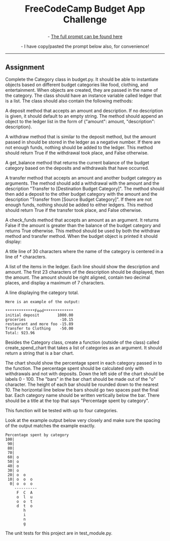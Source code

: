 # <p align="center"> FreeCodeCamp Budget App Challenge
<p align="center"> - <a href="https://www.freecodecamp.org/learn/scientific-computing-with-python/scientific-computing-with-python-projects/budget-app"> The full prompt can be found here </a>

<p align="center"> - I have copy/pasted the prompt below also, for convenience!

  -----

 ## Assignment

Complete the Category class in budget.py. It should be able to instantiate objects based on different budget categories like food, clothing, and entertainment. When objects are created, they are passed in the name of the category. The class should have an instance variable called ledger that is a list. The class should also contain the following methods:

A deposit method that accepts an amount and description. If no description is given, it should default to an empty string. The method should append an object to the ledger list in the form of {"amount": amount, "description": description}.

A withdraw method that is similar to the deposit method, but the amount passed in should be stored in the ledger as a negative number. If there are not enough funds, nothing should be added to the ledger. This method should return True if the withdrawal took place, and False otherwise.

A get_balance method that returns the current balance of the budget category based on the deposits and withdrawals that have occurred.

A transfer method that accepts an amount and another budget category as arguments. The method should add a withdrawal with the amount and the description "Transfer to [Destination Budget Category]". The method should then add a deposit to the other budget category with the amount and the description "Transfer from [Source Budget Category]". If there are not enough funds, nothing should be added to either ledgers. This method should return True if the transfer took place, and False otherwise.

A check_funds method that accepts an amount as an argument. It returns False if the amount is greater than the balance of the budget category and returns True otherwise. This method should be used by both the withdraw method and transfer method.
When the budget object is printed it should display:

A title line of 30 characters where the name of the category is centered in a line of * characters.
  
A list of the items in the ledger. Each line should show the description and amount. The first 23 characters of the description should be displayed, then the amount. The amount should be right aligned, contain two decimal places, and display a maximum of 7 characters.

A line displaying the category total.
```
Here is an example of the output:

*************Food*************
initial deposit        1000.00
groceries               -10.15
restaurant and more foo -15.89
Transfer to Clothing    -50.00
Total: 923.96
```
Besides the Category class, create a function (outside of the class) called create_spend_chart that takes a list of categories as an argument. It should return a string that is a bar chart.

The chart should show the percentage spent in each category passed in to the function. The percentage spent should be calculated only with withdrawals and not with deposits. Down the left side of the chart should be labels 0 - 100. The "bars" in the bar chart should be made out of the "o" character. The height of each bar should be rounded down to the nearest 10. The horizontal line below the bars should go two spaces past the final bar. Each category name should be written vertically below the bar. There should be a title at the top that says "Percentage spent by category".

This function will be tested with up to four categories.

Look at the example output below very closely and make sure the spacing of the output matches the example exactly.
```
Percentage spent by category
100|          
 90|          
 80|          
 70|          
 60| o        
 50| o        
 40| o        
 30| o        
 20| o  o     
 10| o  o  o  
  0| o  o  o  
    ----------
     F  C  A  
     o  l  u  
     o  o  t  
     d  t  o  
        h     
        i     
        n     
        g     
```
The unit tests for this project are in test_module.py.
